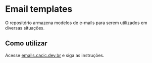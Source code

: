 # Email templates

O repositório armazena modelos de e-mails para serem utilizados em diversas situações.

## Como utilizar

Acesse [emails.cacic.dev.br](https://emails.cacic.dev.br) e siga as instruções.
